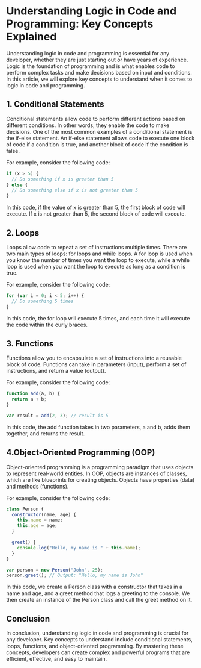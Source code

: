 # Understanding Logic in Code and Programming: Key Concepts Explained

Understanding logic in code and programming is essential for any developer, whether they are just starting out or have years of experience. Logic is the foundation of programming and is what enables code to perform complex tasks and make decisions based on input and conditions. In this article, we will explore key concepts to understand when it comes to logic in code and programming.

## 1. Conditional Statements

Conditional statements allow code to perform different actions based on different conditions. In other words, they enable the code to make decisions. One of the most common examples of a conditional statement is the if-else statement. An if-else statement allows code to execute one block of code if a condition is true, and another block of code if the condition is false.

For example, consider the following code:

```js
if (x > 5) {
  // Do something if x is greater than 5
} else {
  // Do something else if x is not greater than 5
}
```

In this code, if the value of x is greater than 5, the first block of code will execute. If x is not greater than 5, the second block of code will execute.

## 2. Loops

Loops allow code to repeat a set of instructions multiple times. There are two main types of loops: for loops and while loops. A for loop is used when you know the number of times you want the loop to execute, while a while loop is used when you want the loop to execute as long as a condition is true.

For example, consider the following code:

```js
for (var i = 0; i < 5; i++) {
  // Do something 5 times
}
```

In this code, the for loop will execute 5 times, and each time it will execute the code within the curly braces.

## 3. Functions

Functions allow you to encapsulate a set of instructions into a reusable block of code. Functions can take in parameters (input), perform a set of instructions, and return a value (output).

For example, consider the following code:

```js
function add(a, b) {
  return a + b;
}

var result = add(2, 3); // result is 5
```

In this code, the add function takes in two parameters, a and b, adds them together, and returns the result.

## 4.Object-Oriented Programming (OOP)

Object-oriented programming is a programming paradigm that uses objects to represent real-world entities. In OOP, objects are instances of classes, which are like blueprints for creating objects. Objects have properties (data) and methods (functions).

For example, consider the following code:

```js
class Person {
  constructor(name, age) {
    this.name = name;
    this.age = age;
  }

  greet() {
    console.log("Hello, my name is " + this.name);
  }
}

var person = new Person("John", 25);
person.greet(); // Output: "Hello, my name is John"
```

In this code, we create a Person class with a constructor that takes in a name and age, and a greet method that logs a greeting to the console. We then create an instance of the Person class and call the greet method on it.

## Conclusion

In conclusion, understanding logic in code and programming is crucial for any developer. Key concepts to understand include conditional statements, loops, functions, and object-oriented programming. By mastering these concepts, developers can create complex and powerful programs that are efficient, effective, and easy to maintain.
